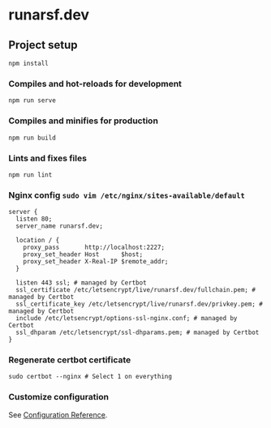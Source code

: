 # runarsf.dev

## Project setup
```node
npm install
```

### Compiles and hot-reloads for development
```node
npm run serve
```

### Compiles and minifies for production
```node
npm run build
```

### Lints and fixes files
```node
npm run lint
```

### Nginx config `sudo vim /etc/nginx/sites-available/default`
```nginx
server {
  listen 80;
  server_name runarsf.dev;

  location / {
    proxy_pass       http://localhost:2227;
    proxy_set_header Host      $host;
    proxy_set_header X-Real-IP $remote_addr;
  }

  listen 443 ssl; # managed by Certbot
  ssl_certificate /etc/letsencrypt/live/runarsf.dev/fullchain.pem; # managed by Certbot
  ssl_certificate_key /etc/letsencrypt/live/runarsf.dev/privkey.pem; # managed by Certbot
  include /etc/letsencrypt/options-ssl-nginx.conf; # managed by Certbot
  ssl_dhparam /etc/letsencrypt/ssl-dhparams.pem; # managed by Certbot
}
```

### Regenerate certbot certificate
```
sudo certbot --nginx # Select 1 on everything
```

### Customize configuration
See [Configuration Reference](https://cli.vuejs.org/config/).
